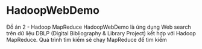 # HadoopWebDemo
Đồ án 2 - Hadoop MapReduce
HadoopWebDemo là ứng dụng Web search trên dữ liệu DBLP (Digital Bibliography & Library Project) kết hợp với Hadoop MapReduce. Quá trình tìm kiếm sẽ chạy MapReduce để tìm kiếm 
